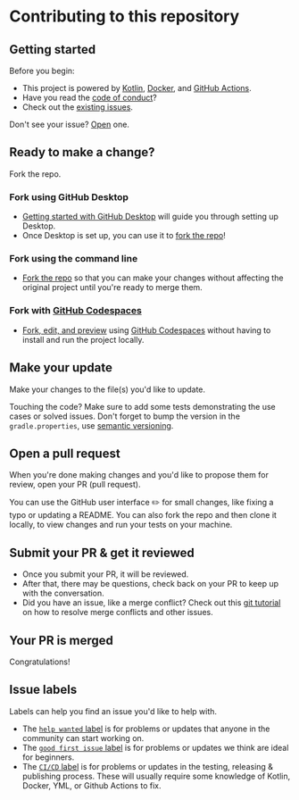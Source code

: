 # Contributing to this repository

## Getting started

Before you begin:

- This project is powered by [Kotlin](https://kotlinlang.org), [Docker](https://www.docker.com), and [GitHub Actions](https://github.com/features/actions).
- Have you read the [code of conduct](CODE_OF_CONDUCT.md)?
- Check out the [existing issues](https://github.com/madhead/read-java-properties/issues).

Don't see your issue?
[Open](https://github.com/madhead/read-java-properties/issues/new) one.

## Ready to make a change?

Fork the repo.

### Fork using GitHub Desktop

- [Getting started with GitHub Desktop](https://docs.github.com/en/desktop/installing-and-configuring-github-desktop/getting-started-with-github-desktop) will guide you through setting up Desktop.
- Once Desktop is set up, you can use it to [fork the repo](https://docs.github.com/en/desktop/contributing-and-collaborating-using-github-desktop/cloning-and-forking-repositories-from-github-desktop)!

### Fork using the command line

- [Fork the repo](https://docs.github.com/en/github/getting-started-with-github/fork-a-repo#fork-an-example-repository) so that you can make your changes without affecting the original project until you're ready to merge them.

### Fork with [GitHub Codespaces](https://github.com/features/codespaces)

- [Fork, edit, and preview](https://docs.github.com/en/github/developing-online-with-codespaces/creating-a-codespace) using [GitHub Codespaces](https://github.com/features/codespaces) without having to install and run the project locally.

## Make your update

Make your changes to the file(s) you'd like to update.

Touching the code?
Make sure to add some tests demonstrating the use cases or solved issues.
Don't forget to bump the version in the `gradle.properties`, use [semantic versioning](https://semver.org).

## Open a pull request

When you're done making changes and you'd like to propose them for review, open your PR (pull request).

You can use the GitHub user interface :pencil2: for small changes, like fixing a typo or updating a README.
You can also fork the repo and then clone it locally, to view changes and run your tests on your machine.

## Submit your PR & get it reviewed

- Once you submit your PR, it will be reviewed.
- After that, there may be questions, check back on your PR to keep up with the conversation.
- Did you have an issue, like a merge conflict?
  Check out this [git tutorial](https://lab.github.com/githubtraining/managing-merge-conflicts) on how to resolve merge conflicts and other issues.

## Your PR is merged

Congratulations!

## Issue labels

Labels can help you find an issue you'd like to help with.

- The [`help wanted` label](https://github.com/madhead/read-java-properties/labels/help%20wanted) is for problems or updates that anyone in the community can start working on.
- The [`good first issue` label](https://github.com/madhead/read-java-properties/labels/good%20first%20issue) is for problems or updates we think are ideal for beginners.
- The [`CI/CD` label](https://github.com/madhead/read-java-properties/labels/CI%2FCD) is for problems or updates in the testing, releasing & publishing process.
  These will usually require some knowledge of Kotlin, Docker, YML, or Github Actions to fix.

